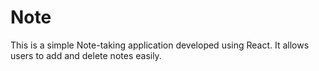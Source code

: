 # Note
This is a simple Note-taking application developed using React. It allows users to add and delete notes easily.
